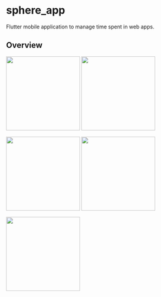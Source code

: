 # sphere_app

Flutter mobile application to manage time spent in web apps.

## Overview

<img src="https://i.imgur.com/VpM4f0E.png" width="200">    <img src="https://i.imgur.com/S3yTYff.png" width="200">

<img src="https://i.imgur.com/lvMmU7K.png" width="200">    <img src="https://i.imgur.com/IhF0y6l.png" width="200">

<img src="https://i.imgur.com/4fc95gn.png" width="200">
